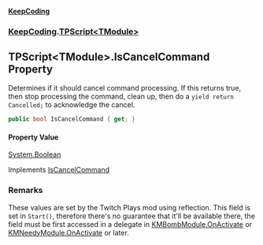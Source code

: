 #### [KeepCoding](index.md 'index')
### [KeepCoding](KeepCoding.md 'KeepCoding').[TPScript&lt;TModule&gt;](KeepCoding_TPScript_TModule_.md 'KeepCoding.TPScript&lt;TModule&gt;')
## TPScript&lt;TModule&gt;.IsCancelCommand Property
Determines if it should cancel command processing. If this returns true, then stop processing the command, clean up, then do a `yield return Cancelled;` to acknowledge the cancel.  
```csharp
public bool IsCancelCommand { get; }
```
#### Property Value
[System.Boolean](https://docs.microsoft.com/en-us/dotnet/api/System.Boolean 'System.Boolean')

Implements [IsCancelCommand](KeepCoding_ITP_IsCancelCommand.md 'KeepCoding.ITP.IsCancelCommand')  
### Remarks
These values are set by the Twitch Plays mod using reflection. This field is set in `Start()`, therefore there's no guarantee that it'll be available there, the field must be first accessed in a delegate in [KMBombModule.OnActivate](https://docs.microsoft.com/en-us/dotnet/api/KMBombModule.OnActivate 'KMBombModule.OnActivate') or [KMNeedyModule.OnActivate](https://docs.microsoft.com/en-us/dotnet/api/KMNeedyModule.OnActivate 'KMNeedyModule.OnActivate') or later.  

